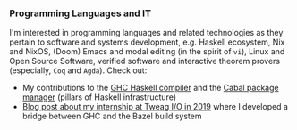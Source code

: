 ### Programming Languages and IT

I'm interested in programming languages and related technologies as they pertain to
software and systems development, e.g. Haskell ecosystem, Nix and NixOS, (Doom) Emacs and
modal editing (in the spirit of `vi`), Linux and Open Source Software, verified software
and interactive theorem provers (especially, `Coq` and `Agda`). Check out:

* My contributions to the [GHC Haskell compiler][ghc] and the [Cabal package manager][cabal] (pillars of Haskell infrastructure)
* [Blog post about my internship at Tweag I/O in 2019][4] where I developed a bridge between GHC and the Bazel build system

[ghc]: https://github.com/ghc/ghc/search?o=desc&q=author%3Aulysses4ever&s=committer-date&type=Commits
[cabal]: https://github.com/haskell/cabal/search?o=desc&q=author%3Aulysses4ever&s=committer-date&type=Commits
[4]: https://www.tweag.io/blog/2019-09-25-bazel-ghc-persistent-worker-internship/
